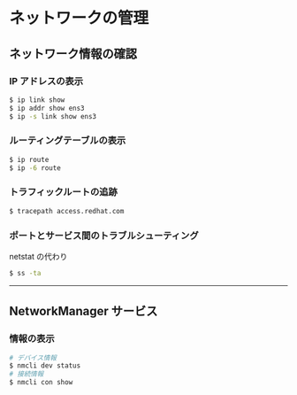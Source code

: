 # ネットワークの管理

## ネットワーク情報の確認

### IP アドレスの表示

```bash
$ ip link show
$ ip addr show ens3
$ ip -s link show ens3
```

### ルーティングテーブルの表示

```bash
$ ip route
$ ip -6 route
```

### トラフィックルートの追跡

```bash
$ tracepath access.redhat.com
```

### ポートとサービス間のトラブルシューティング

netstat の代わり

```bash
$ ss -ta
```

---

## NetworkManager サービス

### 情報の表示

```bash
# デバイス情報
$ nmcli dev status
# 接続情報
$ nmcli con show
```
